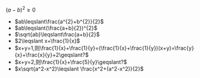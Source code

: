$(a-b)^2\geqslant 0$  
- $ab\leqslant\frac{a^{2}+b^{2}}{2}$
- $ab\leqslant(\frac{a+b}{2})^{2}$
- $\sqrt{ab}\leqslant\frac{a+b}{2}$
- $2\leqslant x+\frac{1}{x}$
- $x+y=1,则\frac{1}{x}+\frac{1}{y}=(\frac{1}{x}+\frac{1}{y})(x+y)=\frac{y}{x}+\frac{x}{y}+2\geqslant?$
- $x+y=2,则\frac{1}{x}+\frac{5}{y}\geqslant?$
- $x\sqrt{a^2-x^2}\leqslant \frac{x^2+(a^2-x^2)}{2}$
